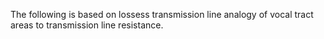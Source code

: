 The following is based on lossess transmission line analogy of vocal tract areas to transmission line resistance.
